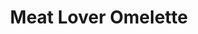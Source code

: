 ---
title: "Meat Lover Omelette "
price: "$14.00"
category: "Breakfast"
img: ""
desc: "Bacon, Ham, and Sausage"
---